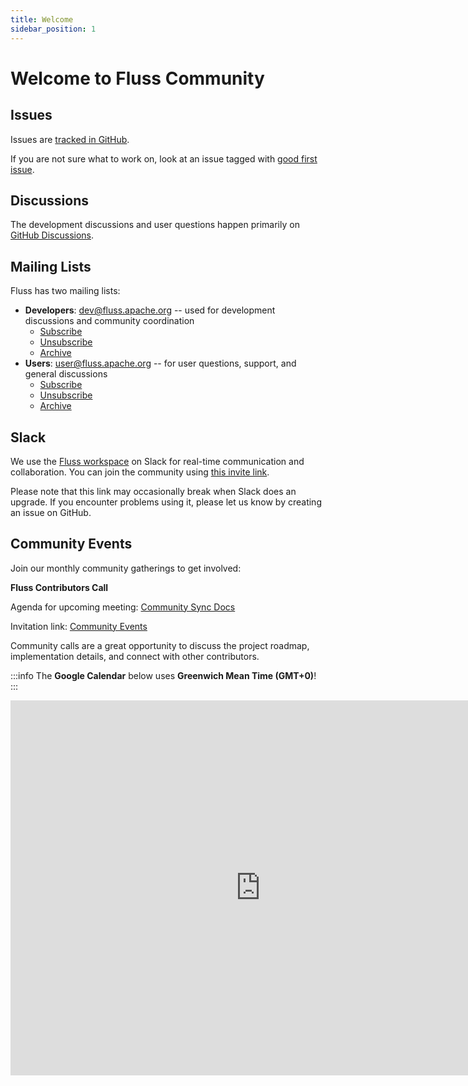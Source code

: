 ```yaml
---
title: Welcome
sidebar_position: 1
---
```


<!--
 Licensed to the Apache Software Foundation (ASF) under one
 or more contributor license agreements.  See the NOTICE file
 distributed with this work for additional information
 regarding copyright ownership.  The ASF licenses this file
 to you under the Apache License, Version 2.0 (the
 "License"); you may not use this file except in compliance
 with the License.  You may obtain a copy of the License at

      http://www.apache.org/licenses/LICENSE-2.0

 Unless required by applicable law or agreed to in writing, software
 distributed under the License is distributed on an "AS IS" BASIS,
 WITHOUT WARRANTIES OR CONDITIONS OF ANY KIND, either express or implied.
 See the License for the specific language governing permissions and
 limitations under the License.
-->

# Welcome to Fluss Community

## Issues
Issues are [tracked in GitHub](https://github.com/apache/fluss/issues).

If you are not sure what to work on, look at an issue tagged with [good first issue](https://github.com/apache/fluss/labels/good%20first%20issue).

## Discussions

The development discussions and user questions happen primarily on [GitHub Discussions](https://github.com/apache/fluss/discussions).

## Mailing Lists
Fluss has two mailing lists:
* **Developers**: dev@fluss.apache.org -- used for development discussions and community coordination
    * [Subscribe](mailto:dev-subscribe@fluss.apache.org)
    * [Unsubscribe](mailto:dev-unsubscribe@fluss.apache.org)
    * [Archive](https://lists.apache.org/list.html?dev@fluss.apache.org)
* **Users**: user@fluss.apache.org -- for user questions, support, and general discussions
    * [Subscribe](mailto:user-subscribe@fluss.apache.org)
    * [Unsubscribe](mailto:user-unsubscribe@fluss.apache.org)
    * [Archive](https://lists.apache.org/list.html?user@fluss.apache.org)

## Slack
We use the [Fluss workspace](https://fluss-hq.slack.com/) on Slack for real-time communication and collaboration. You can join the community using [this invite link](https://join.slack.com/t/fluss-hq/shared_invite/zt-33wlna581-QAooAiCmnYboJS8D_JUcYw).

Please note that this link may occasionally break when Slack does an upgrade. If you encounter problems using it, please let us know by creating an issue on GitHub.

## Community Events
Join our monthly community gatherings to get involved:

**Fluss Contributors Call**

Agenda for upcoming meeting: [Community Sync Docs](https://docs.google.com/document/d/18b7G_dvYx-1FogV7LWEFMHXze5D5T9XZ3h9zSU75dDA/edit?tab=t.0#heading=h.w6zqoksn877i)

Invitation link: [Community Events](https://calendar.google.com/calendar/u/0?cid=MjUzMjY2OTFkY2FmNmRiYjk5MzllZmUxNDliYjg1ZjI4ODhhNjU0YzY5Mzc2M2IyZDQ1NzIwNTAyZGU1MjZmOEBncm91cC5jYWxlbmRhci5nb29nbGUuY29t)

Community calls are a great opportunity to discuss the project roadmap, implementation details, and connect with other contributors.

:::info
The **Google Calendar** below uses **Greenwich Mean Time (GMT+0)**!
:::

<iframe src="https://calendar.google.com/calendar/embed?src=25326691dcaf6dbb9939efe149bb85f2888a654c693763b2d45720502de526f8%40group.calendar.google.com&ctz=Greenwich" width="800" height="600" frameborder="0" scrolling="no"></iframe>